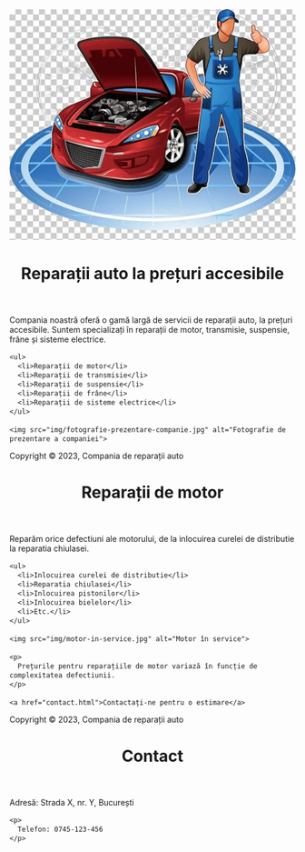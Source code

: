 <html lang="en">
<head>
  <meta charset="UTF-8">
  <title>Reparații auto</title>
</head>
<body>

  <header>
    <img src="c91a0e1b4b69bb73923f50d634ee6df7.png" alt="Autovehicul în service">
    <h1>Reparații auto la prețuri accesibile</h1>
  </header>

  <main>
    <p>
      Compania noastră oferă o gamă largă de servicii de reparații auto, la prețuri accesibile. Suntem specializați în reparații de motor, transmisie, suspensie, frâne și sisteme electrice.
    </p>

    <ul>
      <li>Reparații de motor</li>
      <li>Reparații de transmisie</li>
      <li>Reparații de suspensie</li>
      <li>Reparații de frâne</li>
      <li>Reparații de sisteme electrice</li>
    </ul>

    <img src="img/fotografie-prezentare-companie.jpg" alt="Fotografie de prezentare a companiei">
  </main>

  <footer>
    <p>
      Copyright © 2023, Compania de reparații auto
    </p>
  </footer>

</body>
</html>
<!DOCTYPE html>
<html lang="en">
<head>
  <meta charset="UTF-8">
  <title>Reparații de motor</title>
</head>
<body>

  <header>
    <h1>Reparații de motor</h1>
  </header>

  <main>
    <p>
      Reparăm orice defectiuni ale motorului, de la inlocuirea curelei de distributie la reparatia chiulasei.
    </p>

    <ul>
      <li>Inlocuirea curelei de distributie</li>
      <li>Reparatia chiulasei</li>
      <li>Inlocuirea pistonilor</li>
      <li>Inlocuirea bielelor</li>
      <li>Etc.</li>
    </ul>

    <img src="img/motor-in-service.jpg" alt="Motor în service">

    <p>
      Prețurile pentru reparațiile de motor variază în funcție de complexitatea defectiunii.
    </p>

    <a href="contact.html">Contactați-ne pentru o estimare</a>
  </main>

  <footer>
    <p>
      Copyright © 2023, Compania de reparații auto
    </p>
  </footer>

</body>
</html>
<!DOCTYPE html>
<html lang="en">
<head>
  <meta charset="UTF-8">
  <title>Contact</title>
</head>
<body>

  <header>
    <h1>Contact</h1>
  </header>

  <main>
    <p>
      Adresă: Strada X, nr. Y, București
    </p>

    <p>
      Telefon: 0745-123-456
    </p>

